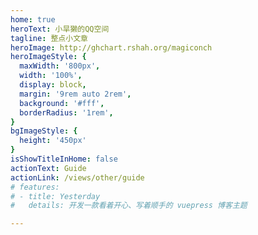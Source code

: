 ```yaml
---
home: true
heroText: 小旱獭的QQ空间
tagline: 整点小文章
heroImage: http://ghchart.rshah.org/magiconch
heroImageStyle: {
  maxWidth: '800px',
  width: '100%',
  display: block,
  margin: '9rem auto 2rem',
  background: '#fff',
  borderRadius: '1rem',
}
bgImageStyle: {
  height: '450px'
}
isShowTitleInHome: false
actionText: Guide
actionLink: /views/other/guide
# features:
# - title: Yesterday
#   details: 开发一款看着开心、写着顺手的 vuepress 博客主题

---
```

